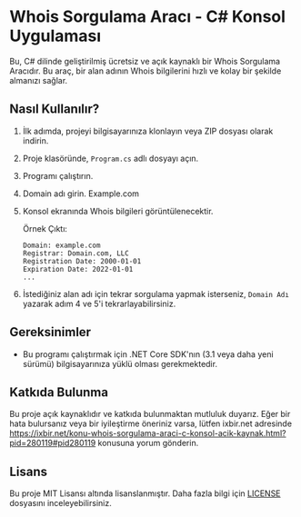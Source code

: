 # Whois Sorgulama Aracı - C# Konsol Uygulaması

Bu, C# dilinde geliştirilmiş ücretsiz ve açık kaynaklı bir Whois Sorgulama Aracıdır. Bu araç, bir alan adının Whois bilgilerini hızlı ve kolay bir şekilde almanızı sağlar.

## Nasıl Kullanılır?

1. İlk adımda, projeyi bilgisayarınıza klonlayın veya ZIP dosyası olarak indirin.

2. Proje klasöründe, `Program.cs` adlı dosyayı açın.

3. Programı çalıştırın.

4. Domain adı girin. Example.com

5. Konsol ekranında Whois bilgileri görüntülenecektir.

   Örnek Çıktı:
   ```
   Domain: example.com
   Registrar: Domain.com, LLC
   Registration Date: 2000-01-01
   Expiration Date: 2022-01-01
   ...
   ```

6. İstediğiniz alan adı için tekrar sorgulama yapmak isterseniz, `Domain Adı` yazarak adım 4 ve 5'i tekrarlayabilirsiniz.

## Gereksinimler

- Bu programı çalıştırmak için .NET Core SDK'nın (3.1 veya daha yeni sürümü) bilgisayarınıza yüklü olması gerekmektedir.

## Katkıda Bulunma

Bu proje açık kaynaklıdır ve katkıda bulunmaktan mutluluk duyarız. Eğer bir hata bulursanız veya bir iyileştirme öneriniz varsa, lütfen ixbir.net adresinde https://ixbir.net/konu-whois-sorgulama-araci-c-konsol-acik-kaynak.html?pid=280119#pid280119   konusuna yorum gönderin.

## Lisans

Bu proje MIT Lisansı altında lisanslanmıştır. Daha fazla bilgi için [LICENSE](LICENSE) dosyasını inceleyebilirsiniz.
